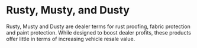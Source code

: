 ---
---

# Rusty, Musty, and Dusty

Rusty, Musty and Dusty are dealer terms for rust proofing, fabric protection and paint protection. While designed to boost dealer profits, these products offer little in terms of increasing vehicle resale value.
